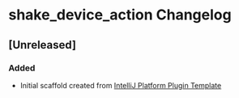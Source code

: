 <!-- Keep a Changelog guide -> https://keepachangelog.com -->

# shake_device_action Changelog

## [Unreleased]
### Added
- Initial scaffold created from [IntelliJ Platform Plugin Template](https://github.com/JetBrains/intellij-platform-plugin-template)
